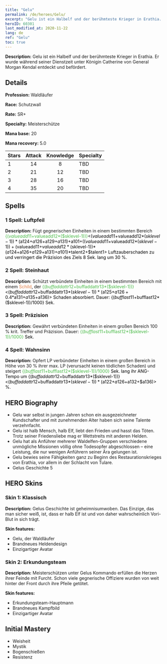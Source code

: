 ```yaml
---
title: "Gelu"
permalink: /de/heroes/Gelu/
excerpt: "Gelu ist ein Halbelf und der berühmteste Krieger in Erathia. Er wurde während seiner Dienstzeit unter Königin Catherine von General Morgan Kendal entdeckt und befördert."
heroID: 60301
last_modified_at: 2020-11-22
lang: de
ref: "Gelu"
toc: true
---
```

 **Description:** Gelu ist ein Halbelf und der berühmteste Krieger in Erathia. Er wurde während seiner Dienstzeit unter Königin Catherine von General Morgan Kendal entdeckt und befördert.
## Details
 **Profession:** Waldläufer

 **Race:** Schutzwall

 **Rate:** SR+

 **Specialty:** Meisterschütze

 **Mana base:** 20

 **Mana recovery:** 5.0


  | Stars   |     Attack     |    Knowledge   |      Specialty     |
  |---------|:---------------:|:---------------:|--------------------|
  |    1    | 14 | 8 | TBD |
  |    2    | 21 | 12 | TBD |
  |    3    | 28 | 16 | TBD |
  |    4    | 35 | 20 | TBD |

## Spells
### 1 Spell: Luftpfeil
 **Description:** Fügt gegnerischen Einheiten in einem bestimmten Bereich <span style="color: #48b946">{($valueadd11+$valueadd12*($sklevel-1))}<span style="color: black"><($valueadd11+$valueadd12*($sklevel-1))*($a124+$a126+$a129+$a131)+$a101+(($valueadd11+$valueadd12*($sklevel-1))+($valueadd11+$valueadd12*($sklevel-1))*($a124+$a126+$a129+$a131)+$a101)*$talent2+$talent1> Luftzauberschaden zu und verringert die Präzision des Ziels 8 Sek. lang um 30 %.

### 2 Spell: Steinhaut
 **Description:** Schützt verbündete Einheiten in einem bestimmten Bereich mit einem <span style="color: #e07c44">Schild<span style="color: black">, der <span style="color: #48b946">{($buffaddattr12+$buffaddattr13*($sklevel-1))}<span style="color: black"><($buffaddattr12+$buffaddattr13*($sklevel-1))*($a125+$a126+0.4*$a131+$a135+$a136)> Schaden absorbiert. Dauer: {($bufflast11+$bufflast12*($sklevel-1))/1000} Sek.

### 3 Spell: Präzision
 **Description:** Gewährt verbündeten Einheiten in einem großen Bereich 100 % krit. Treffer und Präzision. Dauer: <span style="color: #48b946">{($bufflast11+$bufflast12*($sklevel-1))/1000}<span style="color: black"> Sek.

### 4 Spell: Wahnsinn
 **Description:** Opfert LP verbündeter Einheiten in einem großen Bereich in Höhe von 30 % ihrer max. LP (verursacht keinen tödlichen Schaden) und steigert <span style="color: #48b946">{($bufflast11+$bufflast12*($sklevel-1))/1000}<span style="color: black"> Sek. lang ihr ANG-Tempo um {($buffaddattr12+$buffaddattr13*($sklevel-1))}<($buffaddattr12+$buffaddattr13*($sklevel-1))*($a122+$a126+$a132+$a136)> %.


## HERO Biography
   - Gelu war selbst in jungen Jahren schon ein ausgezeichneter Kundschafter und mit zunehmenden Alter haben sich seine Talente verzehnfacht.
   - Gelu ist halb Mensch, halb Elf, liebt den Frieden und hasst das Töten. Trotz seiner Friedensliebe mag er Wettstreits mit anderen Helden.
   - Gelu hat als Anführer mehrerer Waldelfen-Gruppen verschiedene unmögliche Missionen völlig ohne Todesopfer abgeschlossen – eine Leistung, die nur wenigen Anführern seiner Ära gelungen ist.
   - Gelu bewies seine Fähigkeiten ganz zu Beginn des Restaurationskrieges von Erathia, vor allem in der Schlacht von Tulare.
   - Gelus Geschichte 5

## HERO Skins
### Skin 1: **Klassisch**

 **Description:** Gelus Geschichte ist geheimnisumwoben. Das Einzige, das man sicher weiß, ist, dass er halb Elf ist und von daher wahrscheinlich Vori-Blut in sich trägt.

 **Skin features:** 

   - Gelu, der Waldläufer
   - Brandneues Heldendesign
   - Einzigartiger Avatar

### Skin 2: **Erkundungsteam**

 **Description:** Meisterschützen unter Gelus Kommando erfüllen die Herzen ihrer Feinde mit Furcht. Schon viele gegnerische Offiziere wurden von weit hinter der Front durch ihre Pfeile getötet.

 **Skin features:** 

   - Erkundungsteam-Hauptmann
   - Brandneues Kampfbild
   - Einzigartiger Avatar


## Initial Mastery
   - Weisheit
   - Mystik
   - Bogenschießen
   - Resistenz
